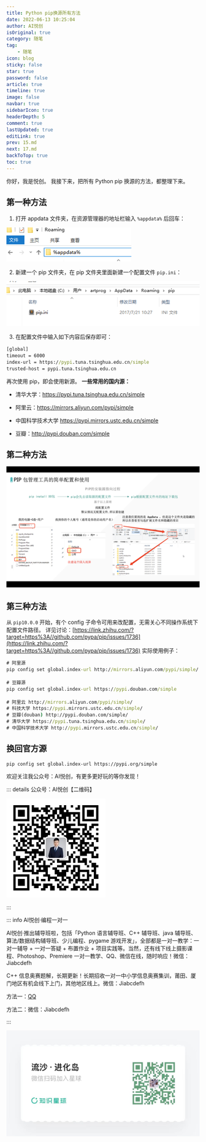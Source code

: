 ```yaml
---
title: Python pip换源所有方法
date: 2022-06-13 10:25:04
author: AI悦创
isOriginal: true
category: 随笔
tag:
    - 随笔
icon: blog
sticky: false
star: true
password: false
article: true
timeline: true
image: false
navbar: true
sidebarIcon: true
headerDepth: 5
comment: true
lastUpdated: true
editLink: true
prev: 15.md
next: 17.md
backToTop: true
toc: true
---
```


你好，我是悦创。 我接下来，把所有 Python pip 换源的方法，都整理下来。

## 第一种方法

1.  打开 appdata 文件夹，在资源管理器的地址栏输入 `%appdata%` 后回车：

![在这里插入图片描述](./16.assets/20210508192633540.png) 

2. 新建一个 pip 文件夹，在 pip 文件夹里面新建一个配置文件 `pip.ini`： 

![在这里插入图片描述](./16.assets/20210508193011731.png) 

3. 在配置文件中输入如下内容后保存即可：

```cmd
[global]
timeout = 6000
index-url = https://pypi.tuna.tsinghua.edu.cn/simple
trusted-host = pypi.tuna.tsinghua.edu.cn
```

再次使用 pip，即会使用新源。 **一些常用的国内源：**

*   清华大学：https://pypi.tuna.tsinghua.edu.cn/simple
    
*   阿里云：https://mirrors.aliyun.com/pypi/simple
    
*   中国科学技术大学 https://pypi.mirrors.ustc.edu.cn/simple
    
*   豆瓣：http://pypi.douban.com/simple
    

## 第二种方法

![在这里插入图片描述](./16.assets/20210508200241770.png)

## 第三种方法

从 `pip10.0.0` 开始，有个 config 子命令可用来改配置，无需关心不同操作系统下配置文件路径。 详见讨论：[https://link.zhihu.com/?target=https%3A//github.com/pypa/pip/issues/1736](https://link.zhihu.com/?target=https%3A//github.com/pypa/pip/issues/1736) 实际使用例子：

```cmd
# 阿里源
pip config set global.index-url http://mirrors.aliyun.com/pypi/simple/

# 豆瓣源
pip config set global.index-url https://pypi.douban.com/simple

# 阿里云 http://mirrors.aliyun.com/pypi/simple/
# 科技大学 https://pypi.mirrors.ustc.edu.cn/simple/
# 豆瓣(douban) http://pypi.douban.com/simple/
# 清华大学 https://pypi.tuna.tsinghua.edu.cn/simple/
# 中国科学技术大学 http://pypi.mirrors.ustc.edu.cn/simple/
```

## 换回官方源

```pip
pip config set global.index-url https://pypi.org/simple
```



欢迎关注我公众号：AI悦创，有更多更好玩的等你发现！

::: details 公众号：AI悦创【二维码】

![](/gzh.jpg)

:::

::: info AI悦创·编程一对一

AI悦创·推出辅导班啦，包括「Python 语言辅导班、C++ 辅导班、java 辅导班、算法/数据结构辅导班、少儿编程、pygame 游戏开发」，全部都是一对一教学：一对一辅导 + 一对一答疑 + 布置作业 + 项目实践等。当然，还有线下线上摄影课程、Photoshop、Premiere 一对一教学、QQ、微信在线，随时响应！微信：Jiabcdefh

C++ 信息奥赛题解，长期更新！长期招收一对一中小学信息奥赛集训，莆田、厦门地区有机会线下上门，其他地区线上。微信：Jiabcdefh

方法一：[QQ](http://wpa.qq.com/msgrd?v=3&uin=1432803776&site=qq&menu=yes)

方法二：微信：Jiabcdefh

:::

![](/zsxq.jpg)

